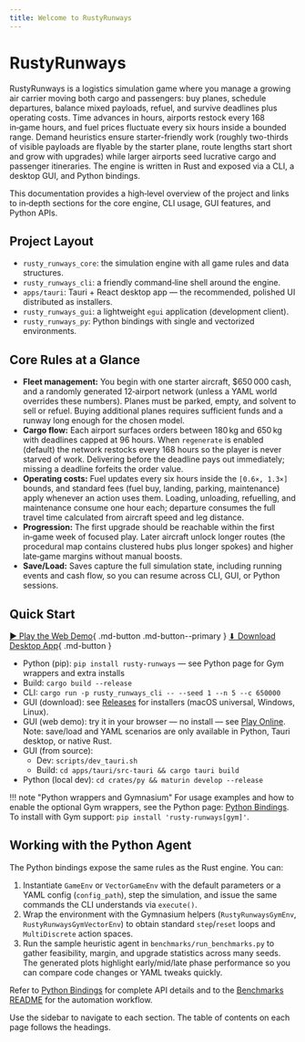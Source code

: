 ```yaml
---
title: Welcome to RustyRunways
---
```


# RustyRunways

RustyRunways is a logistics simulation game where you manage a growing air carrier moving both cargo and passengers: buy planes, schedule departures, balance mixed payloads, refuel, and survive deadlines plus operating costs. Time advances in hours, airports restock every 168 in‑game hours, and fuel prices fluctuate every six hours inside a bounded range. Demand heuristics ensure starter-friendly work (roughly two-thirds of visible payloads are flyable by the starter plane, route lengths start short and grow with upgrades) while larger airports seed lucrative cargo and passenger itineraries. The engine is written in Rust and exposed via a CLI, a desktop GUI, and Python bindings.

This documentation provides a high‑level overview of the project and links to in‑depth sections for the core engine, CLI usage, GUI features, and Python APIs.

## Project Layout

- `rusty_runways_core`: the simulation engine with all game rules and data structures.
- `rusty_runways_cli`: a friendly command‑line shell around the engine.
- `apps/tauri`: Tauri + React desktop app — the recommended, polished UI distributed as installers.
- `rusty_runways_gui`: a lightweight `egui` application (development client).
- `rusty_runways_py`: Python bindings with single and vectorized environments.

## Core Rules at a Glance

- **Fleet management:** You begin with one starter aircraft, $650 000 cash, and a randomly generated 12‑airport network (unless a YAML world overrides these numbers). Planes must be parked, empty, and solvent to sell or refuel. Buying additional planes requires sufficient funds and a runway long enough for the chosen model.
- **Cargo flow:** Each airport surfaces orders between 180 kg and 650 kg with deadlines capped at 96 hours. When `regenerate` is enabled (default) the network restocks every 168 hours so the player is never starved of work. Delivering before the deadline pays out immediately; missing a deadline forfeits the order value.
- **Operating costs:** Fuel updates every six hours inside the `[0.6×, 1.3×]` bounds, and standard fees (fuel buy, landing, parking, maintenance) apply whenever an action uses them. Loading, unloading, refuelling, and maintenance consume one hour each; departure consumes the full travel time calculated from aircraft speed and leg distance.
- **Progression:** The first upgrade should be reachable within the first in‑game week of focused play. Later aircraft unlock longer routes (the procedural map contains clustered hubs plus longer spokes) and higher late‑game margins without manual boosts.
- **Save/Load:** Saves capture the full simulation state, including running events and cash flow, so you can resume across CLI, GUI, or Python sessions.

## Quick Start

[▶ Play the Web Demo](demo.md){ .md-button .md-button--primary }
[⬇ Download Desktop App](releases.md){ .md-button }

- Python (pip): `pip install rusty-runways` — see Python page for Gym wrappers and extra installs
- Build: `cargo build --release`
- CLI: `cargo run -p rusty_runways_cli -- --seed 1 --n 5 --c 650000`
- GUI (download): see [Releases](releases.md) for installers (macOS universal, Windows, Linux).
- GUI (web demo): try it in your browser — no install — see [Play Online](demo.md). Note: save/load and YAML scenarios are only available in Python, Tauri desktop, or native Rust.
- GUI (from source):
  - Dev: `scripts/dev_tauri.sh`
  - Build: `cd apps/tauri/src-tauri && cargo tauri build`
- Python (local dev): `cd crates/py && maturin develop --release`

!!! note "Python wrappers and Gymnasium"
    For usage examples and how to enable the optional Gym wrappers, see the Python page: [Python Bindings](python/index.md). To install with Gym support: `pip install 'rusty-runways[gym]'`.

## Working with the Python Agent

The Python bindings expose the same rules as the Rust engine. You can:

1. Instantiate `GameEnv` or `VectorGameEnv` with the default parameters or a YAML config (`config_path`), step the simulation, and issue the same commands the CLI understands via `execute()`.
2. Wrap the environment with the Gymnasium helpers (`RustyRunwaysGymEnv`, `RustyRunwaysGymVectorEnv`) to obtain standard `step`/`reset` loops and `MultiDiscrete` action spaces.
3. Run the sample heuristic agent in `benchmarks/run_benchmarks.py` to gather feasibility, margin, and upgrade statistics across many seeds. The generated plots highlight early/mid/late phase performance so you can compare code changes or YAML tweaks quickly.

Refer to [Python Bindings](python/index.md) for complete API details and to the [Benchmarks README](../benchmarks/README.md) for the automation workflow.

Use the sidebar to navigate to each section. The table of contents on each page follows the headings.
